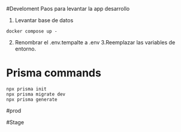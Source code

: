 #Develoment
Paos para levantar la app desarrollo

1. Levantar base de datos
````
docker compose up - 
````
2. Renombrar el .env.tempalte  a .env
3.Reemplazar las variables de entorno.
 # Prisma commands
 ````
 npx prisma init
 npx prisma migrate dev
 npx prisma generate

 ````



#prod

#Stage